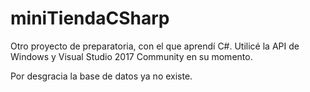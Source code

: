 # miniTiendaCSharp
Otro proyecto de preparatoria, con el que aprendí C#. 
Utilicé la API de Windows y Visual Studio 2017 Community en su momento.

Por desgracia la base de datos ya no existe.
